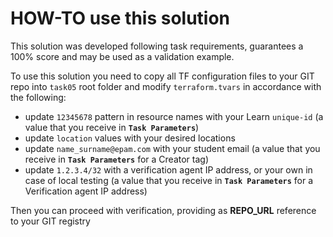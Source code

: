 # HOW-TO use this solution

This solution was developed following task requirements, guarantees a 100% score and may be used as a validation example.

To use this solution you need to copy all TF configuration files to your GIT repo into `task05` root folder and modify `terraform.tvars` in accordance with the following:

- update `12345678` pattern in resource names with your Learn `unique-id` (a value that you receive in **`Task Parameters`**)
- update `location` values with your desired locations
- update `name_surname@epam.com` with your student email (a value that you receive in **`Task Parameters`** for a Creator tag)
- update `1.2.3.4/32` with a verification agent IP address, or your own in case of local testing (a value that you receive in **`Task Parameters`** for a Verification agent IP address)

Then you can proceed with verification, providing as **REPO_URL** reference to your GIT registry
